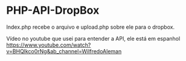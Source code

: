 # PHP-API-DropBox
 Index.php recebe o arquivo e upload.php sobre ele para o dropbox.
 
 Vídeo no youtube que usei para entender a API, ele está em espanhol https://www.youtube.com/watch?v=BHQlkco0rNg&ab_channel=WilfredoAleman
